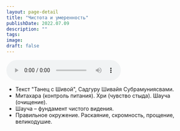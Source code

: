 ```yaml
---
layout: page-detail
title: "Чистота и умеренность"
publishDate: 2022.07.09
description: ""
tags:
image:
draft: false
---
```


<audio title="2022.07.09 - Чистота и умеренность.mp3" src="/upload/iblock/f17/f178ad8501a7dd68891be3b84dfdd569.mp3" controls=""></audio>

* Текст "Танец с Шивой", Садгуру Шивайя Субрамуниясвами.
* Митахара (контроль питания). Хри (чувство стыда). Шауча (очищение).
* Шауча – фундамент чистого видения.
* Правильное окружение. Раскаяние, скромность, прощение, великодушие.

  

